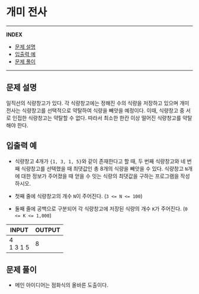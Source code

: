# 개미 전사

---
**INDEX**
- [문제 설명](#문제-설명)
- [입출력 예](#입출력-예)
- [문제 풀이](#문제-풀이)
---

## 문제 설명

일직선의 식량창고가 있다. 각 식량창고에는 정해진 수의 식량을 저장하고 있으며 개미 전사는 식량창고를 선택적으로 약탈하여 식량을 빼앗을 예정이다. 이때, 식량창고 중 서로 인접한 식량창고는 약탈할 수 없다. 따라서 최소한 한칸 이상 떨어진 식량창고를 약탈해야 한다.

## 입출력 예

- 식량창고 4개가 `{1, 3, 1, 5}`와 같이 존재한다고 할 때, 두 번째 식량창고와 네 번째 식량창고를 선택했을 때 최댓값인 총 8개의 식량을 빼앗을 수 있다. 식량창고 `N`개에 대한 정보가 주어졌을 때 얻을 수 잇는 식량의 최댓값을 구하는 프로그램을 작성하시오.

- 첫째 줄에 식량창고의 개수 `N`이 주어진다. (`3 <= N <= 100`)

- 둘째 줄에 공백으로 구분되어 각 식량창고에 저장된 식량의 개수 `K`가 주어진다. (`0 <= K <= 1,000`)

| INPUT | OUTPUT |
|-------|--------|
| 4 <br> 1 3 1 5    | 8      |

## 문제 풀이

- 메인 아이디어는 점화식의 올바른 도출이다.





